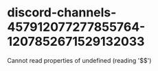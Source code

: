 # discord-channels-457912077277855764-1207852671529132033
Cannot read properties of undefined (reading '$$')
